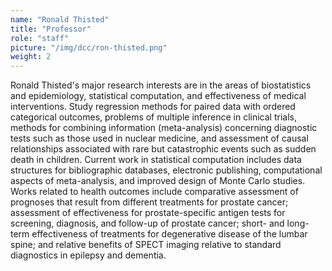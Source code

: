 ```yaml
---
name: "Ronald Thisted"
title: "Professor"
role: "staff"
picture: "/img/dcc/ron-thisted.png"
weight: 2
---
```


Ronald Thisted's major research interests are in the areas of biostatistics and epidemiology, statistical computation, and effectiveness of medical interventions. Study regression methods for paired data with ordered categorical outcomes, problems of multiple inference in clinical trials, methods for combining information (meta-analysis) concerning diagnostic tests such as those used in nuclear medicine, and assessment of causal relationships associated with rare but catastrophic events such as sudden death in children. Current work in statistical computation includes data structures for bibliographic databases, electronic publishing, computational aspects of meta-analysis, and improved design of Monte Carlo studies. Works related to health outcomes include comparative assessment of prognoses that result from different treatments for prostate cancer; assessment of effectiveness for prostate-specific antigen tests for screening, diagnosis, and follow-up of prostate cancer; short- and long-term effectiveness of treatments for degenerative disease of the lumbar spine; and relative benefits of SPECT imaging relative to standard diagnostics in epilepsy and dementia.
